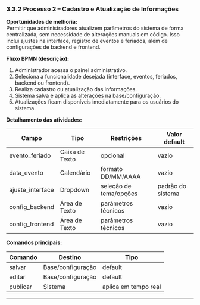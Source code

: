 ### 3.3.2 Processo 2 – Cadastro e Atualização de Informações  

**Oportunidades de melhoria:**  
Permitir que administradores atualizem parâmetros do sistema de forma centralizada, sem necessidade de alterações manuais em código. Isso inclui ajustes na interface, registro de eventos e feriados, além de configurações de backend e frontend.  

**Fluxo BPMN (descrição):**  
1. Administrador acessa o painel administrativo.  
2. Seleciona a funcionalidade desejada (interface, eventos, feriados, backend ou frontend).  
3. Realiza cadastro ou atualização das informações.  
4. Sistema salva e aplica as alterações na base/configuração.  
5. Atualizações ficam disponíveis imediatamente para os usuários do sistema.  

**Detalhamento das atividades:**  

| **Campo**          | **Tipo**       | **Restrições**             | **Valor default** |
|--------------------|----------------|----------------------------|-------------------|
| evento_feriado     | Caixa de Texto | opcional                   | vazio             |
| data_evento        | Calendário     | formato DD/MM/AAAA         | vazio             |
| ajuste_interface   | Dropdown       | seleção de tema/opções     | padrão do sistema |
| config_backend     | Área de Texto  | parâmetros técnicos        | vazio             |
| config_frontend    | Área de Texto  | parâmetros técnicos        | vazio             |

**Comandos principais:**  

| **Comando** | **Destino**       | **Tipo**   |
|-------------|-------------------|------------|
| salvar      | Base/configuração | default    |
| editar      | Base/configuração | default    |
| publicar    | Sistema           | aplica em tempo real |

---
